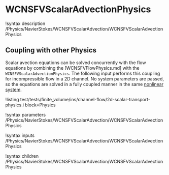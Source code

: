 # WCNSFVScalarAdvectionPhysics

!syntax description /Physics/NavierStokes/WCNSFVScalarAdvection/WCNSFVScalarAdvectionPhysics

## Coupling with other Physics

Scalar avection equations can be solved concurrently with the flow equations by combining the [WCNSFVFlowPhysics.md] with the `WCNSFVScalarAdvectionPhysics`.
The following input performs this coupling for incompressible flow in a 2D channel.
No system parameters are passed, so the equations are solved in a fully coupled manner in the same [nonlinear system](systems/NonlinearSystem.md).

!listing test/tests/finite_volume/ins/channel-flow/2d-scalar-transport-physics.i block=Physics

!syntax parameters /Physics/NavierStokes/WCNSFVScalarAdvection/WCNSFVScalarAdvectionPhysics

!syntax inputs /Physics/NavierStokes/WCNSFVScalarAdvection/WCNSFVScalarAdvectionPhysics

!syntax children /Physics/NavierStokes/WCNSFVScalarAdvection/WCNSFVScalarAdvectionPhysics
